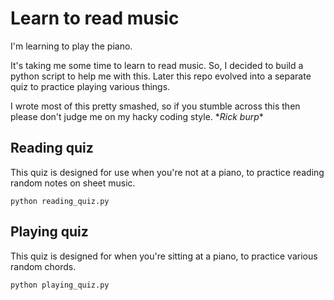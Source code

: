 # Learn to read music

I'm learning to play the piano. 

It's taking me some time to learn to read music. So, I decided to build a python script to help me with this.
Later this repo evolved into a separate quiz to practice playing various things.

I wrote most of this pretty smashed, so if you stumble across this then please don't judge me on my hacky coding style.
 \*_Rick burp_\*

## Reading quiz

This quiz is designed for use when you're not at a piano, to practice reading random notes on sheet music.
```
python reading_quiz.py
```

## Playing quiz

This quiz is designed for when you're sitting at a piano, to practice various random chords. 

```
python playing_quiz.py
```